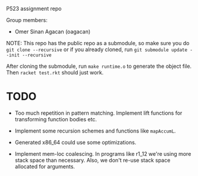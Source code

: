P523 assignment repo

Group members:

- Omer Sinan Agacan (oagacan)

NOTE: This repo has the public repo as a submodule, so make sure you do `git
clone --recursive` or if you already cloned, run `git submodule update --init
--recursive`

After cloning the submodule, run `make runtime.o` to generate the object file.
Then `racket test.rkt` should just work.

# TODO

- Too much repetition in pattern matching. Implement lift functions for
  transforming function bodies etc.

- Implement some recursion schemes and functions like `mapAccumL`.

- Generated x86\_64 could use some optimizations.

- Implement mem-loc coalescing. In programs like r1_12 we're using more stack
  space than necessary. Also, we don't re-use stack space allocated for
  arguments.

